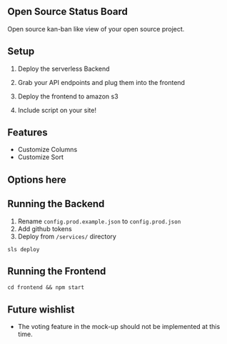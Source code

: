 ## Open Source Status Board

Open source kan-ban like view of your open source project.

## Setup

1. Deploy the serverless Backend

2. Grab your API endpoints and plug them into the frontend

3. Deploy the frontend to amazon s3

4. Include script on your site!


## Features

- Customize Columns
- Customize Sort

## Options here

## Running the Backend

1. Rename `config.prod.example.json` to `config.prod.json`
2. Add github tokens
3. Deploy from `/services/` directory

```
sls deploy
```

## Running the Frontend

`cd frontend && npm start`

## Future wishlist

* The voting feature in the mock-up should not be implemented at this time.
